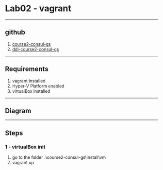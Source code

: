 # Lab02 - vagrant

---

## github
1. [course2-consul-gs](https://github.com/g0t4/course2-consul-gs)
2. [ddl-course2-consul-gs](https://codeload.github.com/g0t4/course2-consul-gs/zip/refs/heads/master)

---

## Requirements
1. vagrant installed
2. Hyper-V Platform enabled
3. virtualBox installed

---

## Diagram

---

## Steps
### 1 - virtualBox init
1. go to the folder .\course2-consul-gs\install\vm
2. vagrant up
